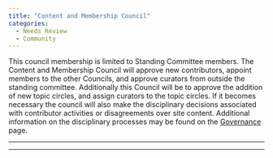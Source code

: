 ```yaml
---
title: "Content and Membership Council"
categories:
  - Needs Review
  - Community
---
```


This council membership is limited to Standing Committee members. The Content and Membership Council will approve new contributors, appoint members to the other Councils, and approve curators from outside the standing committee. Additionally this Council will be to approve the addition of new topic circles, and assign curators to the topic circles. If it becomes necessary the council will also make the disciplinary decisions associated with contributor activities or disagreements over site content. Additional information on the disciplinary processes may be found on the [Governance](Governance) page.

------------------------------------------------------------------------

------------------------------------------------------------------------


